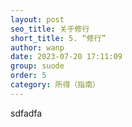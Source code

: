 ```yaml
---
layout: post
seo_title: 关于修行
short_title: 5. “修行”
author: wanp
date: 2023-07-20 17:11:09
group: suode
order: 5
category: 所得（指南）
---
```


sdfadfa